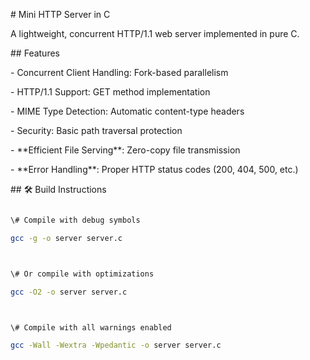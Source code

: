 \# Mini HTTP Server in C



A lightweight, concurrent HTTP/1.1 web server implemented in pure C.



\## Features



\- Concurrent Client Handling: Fork-based parallelism

\- HTTP/1.1 Support: GET method implementation

\- MIME Type Detection: Automatic content-type headers

\- Security: Basic path traversal protection

\- \*\*Efficient File Serving\*\*: Zero-copy file transmission

\- \*\*Error Handling\*\*: Proper HTTP status codes (200, 404, 500, etc.)



\## 🛠️ Build Instructions



```bash

\# Compile with debug symbols

gcc -g -o server server.c



\# Or compile with optimizations

gcc -O2 -o server server.c



\# Compile with all warnings enabled

gcc -Wall -Wextra -Wpedantic -o server server.c


